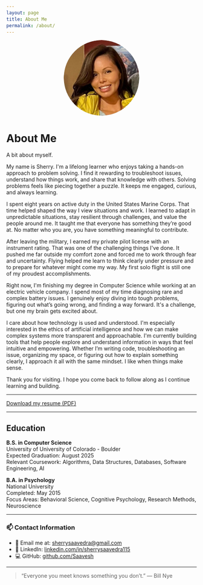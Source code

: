 ```yaml
---
layout: page
title: About Me
permalink: /about/
---
```


<div style="text-align: center;">
  <img src="/assets/profile_img.jpg" alt="Photo of Sherry Saavedra"
       style="border-radius: 50%; width: 200px; height: 200px; object-fit: cover;">
</div>


# About Me

A bit about myself.

My name is Sherry. I'm a lifelong learner who enjoys taking a hands-on approach to problem solving. I find it rewarding to troubleshoot issues, understand how things work, and share that knowledge with others. Solving problems feels like piecing together a puzzle. It keeps me engaged, curious, and always learning.

I spent eight years on active duty in the United States Marine Corps. That time helped shaped the way I view situations and work. I learned to adapt in unpredictable situations, stay resilient through challenges, and value the people around me. It taught me that everyone has something they’re good at. No matter who you are, you have something meaningful to contribute.

After leaving the military, I earned my private pilot license with an instrument rating. That was one of the challenging things I've done. It pushed me far outside my comfort zone and forced me to work through fear and uncertainty. Flying helped me learn to think clearly under pressure and to prepare for whatever might come my way. My first solo flight is still one of my proudest accomplishments.

Right now, I'm finishing my degree in Computer Science while working at an electric vehicle company. I spend most of my time diagnosing rare and complex battery issues. I genuinely enjoy diving into tough problems, figuring out what’s going wrong, and finding a way forward. It's a challenge, but one my brain gets excited about.

I care about how technology is used and understood. I'm especially interested in the ethics of artificial intelligence and how we can make complex systems more transparent and approachable. I'm currently building tools that help people explore and understand information in ways that feel intuitive and empowering. Whether I’m writing code, troubleshooting an issue, organizing my space, or figuring out how to explain something clearly, I approach it all with the same mindset. I like when things make sense.

Thank you for visiting. I hope you come back to follow along as I continue learning and building.



---

[Download my resume (PDF)](/assets/resume.pdf)

---

## Education

**B.S. in Computer Science**  
University of University of Colorado - Boulder  
Expected Graduation: August 2025  
Relevant Coursework: Algorithms, Data Structures, Databases, Software Engineering, AI

**B.A. in Psychology**  
National University  
Completed: May 2015  
Focus Areas: Behavioral Science, Cognitive Psychology, Research Methods, Neuroscience

---


### 📫 Contact Information

- 📧 Email me at: [sherrysaavedra@gmail.com](mailto:sherrysaavedra@gmail.com)
- 💼 LinkedIn: [linkedin.com/in/sherrysaavedra115](https://www.linkedin.com/in/sherrysaavedra115)
- 💻 GitHub: [github.com/Saavesh](https://github.com/Saavesh)

---


  > “Everyone you meet knows something you don’t.” — Bill Nye
